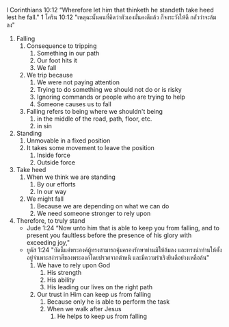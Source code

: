 I Corinthians 10:12 “Wherefore let him that thinketh he standeth take heed lest he fall."
1 โคริน 10:12 "เหตุฉะนั้นคนที่คิดว่าตัวเองมั่นคงดีแล้ว ก็จงระวังให้ดี กลัวว่าจะล้มลง"

1. Falling
    1. Consequence to tripping
        1. Something in our path
        2. Our foot hits it
        3. We fall
    2. We trip because
        1. We were not paying attention
        2. Trying to do something we should not do or is risky
        3. Ignoring commands or people who are trying to help
        4. Someone causes us to fall
    3. Falling refers to being where we shouldn't being
        1. in the middle of the road, path, floor, etc.
        2. in sin
2. Standing
    1. Unmovable in a fixed position
    2. It takes some movement to leave the position
        1. Inside force
        2. Outside force
3. Take heed
    1. When we think we are standing
        1. By our efforts
        2. In our way
    2. We might fall
        1. Because we are depending on what we can do
        2. We need someone stronger to rely upon
4. Therefore, to truly stand
    - Jude 1:24 “Now unto him that is able to keep you from falling, and to present you faultless before the presence of his glory with exceeding joy,"
    - ยูดัส 1:24 "บัดนี้แด่พระองค์ผู้ทรงสามารถคุ้มครองรักษาท่านมิให้ล้มลง และทรงนำท่านให้ตั้งอยู่จำเพาะสง่าราศีของพระองค์โดยปราศจากตำหนิ และมีความร่าเริงยินดีอย่างเหลือล้น"
        1. We have to rely upon God
            1. His strength
            2. His ability
            3. His leading our lives on the right path
        2. Our trust in Him can keep us from falling
            1. Because only he is able to perform the task
            2. When we walk after Jesus
                1. He helps to keep us from falling
